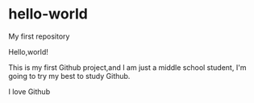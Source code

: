 # hello-world
My first repository


Hello,world!

This is my first Github project,and I am just a middle school student,
I'm going to try my best to study Github.

I love Github
